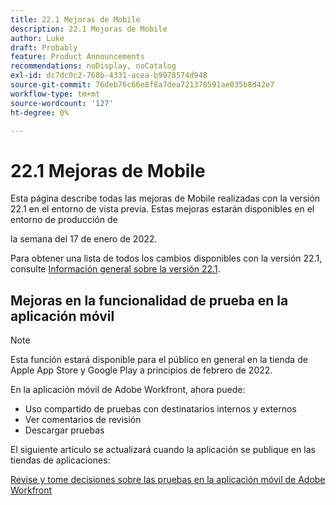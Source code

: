 ```yaml
---
title: 22.1 Mejoras de Mobile
description: 22.1 Mejoras de Mobile
author: Luke
draft: Probably
feature: Product Announcements
recommendations: noDisplay, noCatalog
exl-id: dc7dc0c2-768b-4331-acea-b9978574d948
source-git-commit: 76deb76c66e8f8a7dea721378591ae035b8d42e7
workflow-type: tm+mt
source-wordcount: '127'
ht-degree: 0%

---
```


# 22.1 Mejoras de Mobile

Esta página describe todas las mejoras de Mobile realizadas con la versión 22.1 en el entorno de vista previa. Estas mejoras estarán disponibles en el entorno de producción de

<!--
<MadCap:conditionalText data-mc-conditions="QuicksilverOrClassic.Draft mode">
in January 2022
</MadCap:conditionalText>
-->

la semana del 17 de enero de 2022.

Para obtener una lista de todos los cambios disponibles con la versión 22.1, consulte [Información general sobre la versión 22.1](../../../product-announcements/product-releases/22.1-release-activity/22-1-release-overview.md).

## Mejoras en la funcionalidad de prueba en la aplicación móvil

>[!NOTE]
>
>Esta función estará disponible para el público en general en la tienda de Apple App Store y Google Play a principios de febrero de 2022.

En la aplicación móvil de Adobe Workfront, ahora puede:

* Uso compartido de pruebas con destinatarios internos y externos
* Ver comentarios de revisión
* Descargar pruebas

El siguiente artículo se actualizará cuando la aplicación se publique en las tiendas de aplicaciones:

[Revise y tome decisiones sobre las pruebas en la aplicación móvil de Adobe Workfront](../../../workfront-basics/mobile-apps/using-the-workfront-mobile-app/work-with-proofs-in-mobile-app.md)
